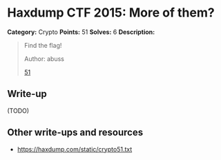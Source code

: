 # Haxdump CTF 2015: More of them?

**Category:** Crypto
**Points:** 51
**Solves:** 6
**Description:**

> Find the flag!
> 
> 
> Author: abuss
> 
> 
> [51](./51)


## Write-up

(TODO)

## Other write-ups and resources

* <https://haxdump.com/static/crypto51.txt>

